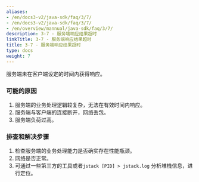 ```yaml
---
aliases:
- /en/docs3-v2/java-sdk/faq/3/7/
- /en/docs3-v2/java-sdk/faq/3/7/
- /en/overview/mannual/java-sdk/faq/3/7/
description: 3-7 - 服务端响应结果超时
linkTitle: 3-7 - 服务端响应结果超时
title: 3-7 - 服务端响应结果超时
type: docs
weight: 7
---
```






服务端未在客户端设定的时间内获得响应。

### 可能的原因

1. 服务端的业务处理逻辑较复杂，无法在有效时间内响应。
2. 服务端与客户端的连接断开，网络丢包。
3. 服务端负荷过高。

### 排查和解决步骤

1. 检查服务端的业务处理能力是否确实存在性能瓶颈。
2. 网络是否正常。
3. 可通过一些第三方的工具或者`jstack [PID] > jstack.log` 分析堆栈信息，进行定位。
